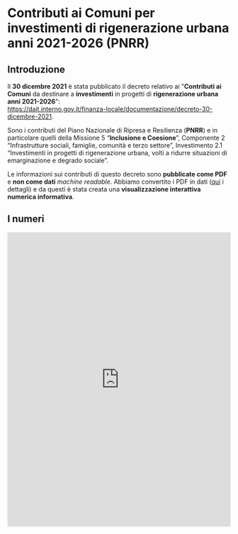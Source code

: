 # Contributi ai Comuni per investimenti di rigenerazione urbana anni 2021-2026 (PNRR)


## Introduzione

Il **30 dicembre 2021** è stata pubblicato il decreto relativo ai "**Contributi ai Comuni** da destinare a **investimenti** in progetti di **rigenerazione urbana anni 2021-2026**":<br>
<https://dait.interno.gov.it/finanza-locale/documentazione/decreto-30-dicembre-2021>.


Sono i contributi del Piano Nazionale di Ripresa e Resilienza (**PNRR**) e in particolare quelli della Missione 5 “**Inclusione e Coesione**”, Componente 2 “Infrastrutture sociali, famiglie, comunità e terzo settore”, Investimento 2.1 “Investimenti in progetti di rigenerazione urbana, volti a ridurre situazioni di emarginazione e degrado sociale”.

Le informazioni sui contributi di questo decreto sono **pubblicate come PDF** e **non come dati** *machine readable*. Abbiamo convertito i PDF in dati ([qui](https://github.com/ondata/datiBeneComuneMonitoraggio/blob/main/catalogo/PNRRcontributiComuniRigenerazioneUrbana/README.md) i dettagli) e da questi è stata creata una **visualizzazione interattiva numerica informativa**.

## I numeri

<iframe width="100%" height="664" frameborder="0"
  src="https://observablehq.com/embed/@aborruso/contributi-pnrr-rigenerazione-urbana?cells=lista%2Ctesto%2Cviewof+Prov%2Cviewof+Reg"></iframe>
